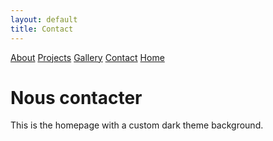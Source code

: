 ```yaml
---
layout: default
title: Contact
---
```


<div class="background" style="background-image: url('{{ site.baseurl }}/assets/images/bg1.jpg');">
      <div class="nav-links">
    <a href="{{ site.baseurl }}/about.html">About</a>
    <a href="{{ site.baseurl }}/projects.html">Projects</a>
    <a href="{{ site.baseurl }}/gallery.html">Gallery</a>
    <a href="{{ site.baseurl }}/contact.html">Contact</a>
    <a href="{{ site.baseurl }}">Home</a>
  </div>
  <h1>Nous contacter</h1>
  <p>This is the homepage with a custom dark theme background.</p>
</div>
